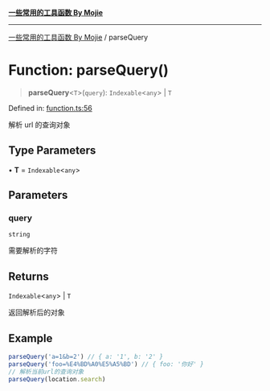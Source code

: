 [**一些常用的工具函数 By Mojie**](../README.md)

***

[一些常用的工具函数 By Mojie](../globals.md) / parseQuery

# Function: parseQuery()

> **parseQuery**\<`T`\>(`query`): `Indexable`\<`any`\> \| `T`

Defined in: [function.ts:56](https://github.com/mojiefong/utils/blob/8d43a08c9cee3486bdce98ae9522c4a66e3c2c71/src/function.ts#L56)

解析 url 的查询对象

## Type Parameters

• **T** = `Indexable`\<`any`\>

## Parameters

### query

`string`

需要解析的字符

## Returns

`Indexable`\<`any`\> \| `T`

返回解析后的对象

## Example

``` typescript
parseQuery('a=1&b=2') // { a: '1', b: '2' }
parseQuery('foo=%E4%BD%A0%E5%A5%BD') // { foo: '你好' }
// 解析当前url的查询对象
parseQuery(location.search)
```
